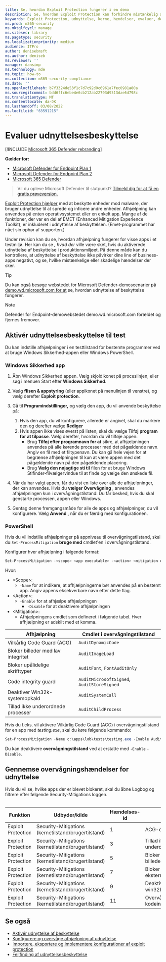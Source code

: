 ```yaml
---
title: Se, hvordan Exploit Protection fungerer i en demo
description: Se, hvordan Exploit Protection kan forhindre mistænkelig adfærd i bestemte apps.
keywords: Exploit Protection, udnyttelse, kerne, hændelser, evaluer, demo, prøv, afhjælpning
ms.prod: m365-security
ms.mktglfcycl: manage
ms.sitesec: library
ms.pagetype: security
ms.localizationpriority: medium
audience: ITPro
author: denisebmsft
ms.author: deniseb
ms.reviewer: ''
manager: dansimp
ms.technology: mde
ms.topic: how-to
ms.collection: m365-security-compliance
ms.date: ''
ms.openlocfilehash: b7f3324de53f1c7d7c92d0c6961a7fec0981a80a
ms.sourcegitcommit: bdd6ffc6ebe4e6cb212ab22793d9513dae6d798c
ms.translationtype: MT
ms.contentlocale: da-DK
ms.lasthandoff: 03/08/2022
ms.locfileid: "63591215"
---
```

# <a name="evaluate-exploit-protection"></a>Evaluer udnyttelsesbeskyttelse

[!INCLUDE [Microsoft 365 Defender rebranding](../../includes/microsoft-defender.md)]

**Gælder for:**
- [Microsoft Defender for Endpoint Plan 1](https://go.microsoft.com/fwlink/?linkid=2154037)
- [Microsoft Defender for Endpoint Plan 2](https://go.microsoft.com/fwlink/?linkid=2154037)
- [Microsoft 365 Defender](https://go.microsoft.com/fwlink/?linkid=2118804)

> Vil du opleve Microsoft Defender til slutpunkt? [Tilmeld dig for at få en gratis prøveversion.](https://signup.microsoft.com/create-account/signup?products=7f379fee-c4f9-4278-b0a1-e4c8c2fcdf7e&ru=https://aka.ms/MDEp2OpenTrial?ocid=docs-wdatp-enablesiem-abovefoldlink)

[Exploit Protection hjælper](exploit-protection.md) med at beskytte enheder mod malware, der bruger udnyttelse til at sprede og inficere andre enheder. Afhjælpning kan anvendes på enten operativsystemet eller en enkelt app. Mange af de funktioner, der var en del af EMET (Enhanced Mitigation Experience Toolkit), er inkluderet i udnyttelse af beskyttelsen. (Emet-programmet har nået sin ophør af supporten.)

Under revision kan du se, hvordan afhjælpning fungerer for visse apps i et testmiljø. Her kan du se *, hvad der* ville være sket, hvis du aktiverede udnyttelse af beskyttelse i produktionsmiljøet. På denne måde kan du kontrollere, at udnyttelse af beskyttelse ikke påvirker dine line of business-apps negativt, og se, hvilke mistænkelige eller skadelige hændelser der sker.

> [!TIP]
> Du kan også besøge webstedet for Microsoft Defender-demoscenarier på [demo.wd.microsoft.com for at](https://demo.wd.microsoft.com?ocid=cx-wddocs-testground) se, hvordan udnyttelse af beskyttelse fungerer.

> [!NOTE]
> Defender for Endpoint-demowebstedet demo.wd.microsoft.com forældet og fjernes fremover.

## <a name="enable-exploit-protection-for-testing"></a>Aktivér udnyttelsesbeskyttelse til test

Du kan indstille afhjælpninger i en testtilstand for bestemte programmer ved at bruge Windows Sikkerhed-appen eller Windows PowerShell.

### <a name="windows-security-app"></a>Windows Sikkerhed app

1. Åbn Windows Sikkerhed appen. Vælg skjoldikonet på proceslinjen, eller søg i menuen Start efter **Windows Sikkerhed**.

2. Vælg **flisen & appstyring** (eller appikonet på menulinjen til venstre), og vælg derefter **Exploit protection**.

3. Gå til **Programindstillinger,** og vælg den app, du vil anvende beskyttelse på:

    1. Hvis den app, du vil konfigurere, allerede er angivet, skal du markere den og derefter vælge **Rediger**
    2. Hvis appen ikke vises øverst på listen, skal du vælge Tilføj **program for at tilpasse**. Vælg derefter, hvordan du vil tilføje appen.
        - Brug **Tilføj efter programnavn for at** sikre, at afhjælpningen anvendes på alle kørende processer med det pågældende navn. Angiv en fil med et filtypenavn. Du kan gå hele vejen for at begrænse afhjælpningen til kun at være appen med det pågældende navn på den pågældende placering.
        - Brug **Vælg den nøjagtige sti til** filen for at bruge Windows Stifinder-filvælgervindue til at finde og vælge den ønskede fil.

4. Når du har valgt appen, får du vist en liste over alle de afhjælpninger, der kan anvendes. Hvis du **vælger Overvågning** , anvendes afhjælpningen kun i overvågningstilstand. Du får besked, hvis du skal genstarte processen, appen eller Windows.

5. Gentag denne fremgangsmåde for alle de apps og afhjælpninger, du vil konfigurere. Vælg **Anvend** , når du er færdig med konfigurationen.

### <a name="powershell"></a>PowerShell

Hvis du vil indstille afhjælpninger på appniveau til overvågningstilstand, skal du `Set-ProcessMitigation` **bruge med** cmdlet'en i overvågningstilstand.

Konfigurer hver afhjælpning i følgende format:

```PowerShell
Set-ProcessMitigation -<scope> <app executable> -<action> <mitigation or options>,<mitigation or options>,<mitigation or options>
```

Hvor:

- \<Scope\>:
  - `-Name` for at indikere, at afhjælpningerne bør anvendes på en bestemt app. Angiv appens eksekverbare navn efter dette flag.
- \<Action\>:
  - `-Enable` for at afhjælpe afhjælpningen
    - `-Disable` for at deaktivere afhjælpningen
- \<Mitigation\>:
  - Afhjælpningens cmdlet som defineret i følgende tabel. Hver afhjælpning er adskilt med et komma.

|Afhjælpning|Cmdlet i overvågningstilstand|
|---|---|
|Vilkårlig Code Guard (ACG)|`AuditDynamicCode`|
|Bloker billeder med lav integritet|`AuditImageLoad`
|Bloker upålidelige skrifttyper|`AuditFont`, `FontAuditOnly`|
|Code integrity guard|`AuditMicrosoftSigned`, `AuditStoreSigned`|
|Deaktiver Win32k-systemopkald|`AuditSystemCall`|
|Tillad ikke underordnede processer|`AuditChildProcess`|

Hvis du f.eks. vil aktivere Vilkårlig Code Guard (ACG) i overvågningstilstand for en app med *testing.exe*, skal du køre følgende kommando:

```PowerShell
Set-ProcessMitigation -Name c:\apps\lob\tests\testing.exe -Enable AuditDynamicCode
```

Du kan deaktivere **overvågningstilstand** ved at erstatte med `-Enable` `-Disable`.

## <a name="review-exploit-protection-audit-events"></a>Gennemse overvågningshændelser for udnyttelse

Hvis du vil se, hvilke apps der er blevet blokeret, skal du åbne Logbog og filtrere efter følgende Security-Mitigations loggen.<br/><br/>

|Funktion|Udbyder/kilde|Hændelses-id|Beskrivelse|
|---|---|--|---|
|Exploit Protection|Security-Mitigations (kernetilstand/brugertilstand)|1|ACG-overvågning|
|Exploit Protection|Security-Mitigations (kernetilstand/brugertilstand)|3|Tillad ikke overvågning af underordnede processer|
|Exploit Protection|Security-Mitigations (kernetilstand/brugertilstand)|5|Bloker overvågning af billeder med lav integritet|
|Exploit Protection|Security-Mitigations (kernetilstand/brugertilstand)|7|Bloker overvågning af eksterne billeder|
|Exploit Protection|Security-Mitigations (kernetilstand/brugertilstand)|9|Deaktiver overvågning af win32k-systemopkald|
|Exploit Protection|Security-Mitigations (kernetilstand/brugertilstand)|11|Overvågning af kodeintegritetsbeskyttelse|

## <a name="see-also"></a>Se også

- [Aktivér udnyttelse af beskyttelse](enable-exploit-protection.md)
- [Konfigurere og overvåge afhjælpning af udnyttelse](customize-exploit-protection.md)
- [Importere, eksportere og implementere konfigurationer af exploit protection](import-export-exploit-protection-emet-xml.md)
- [Fejlfinding af udnyttelsesbeskyttelse](troubleshoot-exploit-protection-mitigations.md)
